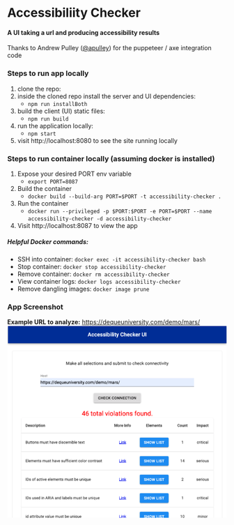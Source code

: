 # Accessibiliity Checker
#### A UI taking a url and producing accessibility results
Thanks to Andrew Pulley ([@apulley](https://github.com/apulley)) for the puppeteer / axe integration code
 
### Steps to run app locally
1. clone the repo:
1. inside the cloned repo install the server and UI dependencies:
    - `npm run installBoth`
1. build the client (UI) static files:
    - `npm run build`
1. run the application locally:
    - `npm start`
1. visit http://localhost:8080 to see the site running locally

### Steps to run container locally (assuming docker is installed)
1. Expose your desired PORT env variable
    - `export PORT=8087`
1. Build the container
    - `docker build --build-arg PORT=$PORT -t accessibility-checker .`
1. Run the container
    - `docker run --privileged -p $PORT:$PORT -e PORT=$PORT --name accessibility-checker -d accessibility-checker`
1. Visit http://localhost:8087 to view the app

##### Helpful Docker commands:
- SSH into container: `docker exec -it accessibility-checker bash`
- Stop container: `docker stop accessibility-checker`
- Remove container: `docker rm accessibility-checker`
- View container logs: `docker logs accessibility-checker`
- Remove dangling images: `docker image prune`

### App Screenshot
**Example URL to analyze:** https://dequeuniversity.com/demo/mars/
![Example Accessiblitity Report](ExampleUIOutput.png)
